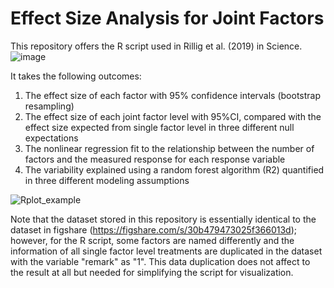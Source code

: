# Effect Size Analysis for Joint Factors

This repository offers the R script used in Rillig et al. (2019) in Science.
![image](https://user-images.githubusercontent.com/30728887/71410433-81c52000-2645-11ea-98a1-59d9d3e5754d.png)


It takes the following outcomes:
1) The effect size of each factor with 95% confidence intervals (bootstrap resampling)
2) The effect size of each joint factor level with 95%CI, compared with the effect size expected from single factor level in three different null expectations
3) The nonlinear regression fit to the relationship between the number of factors and the measured response for each response variable
4) The variability explained using a random forest algorithm (R2) quantified in three different modeling assumptions

![Rplot_example](https://user-images.githubusercontent.com/30728887/71410345-301c9580-2645-11ea-9d04-97416a2ac019.jpeg)

Note that the dataset stored in this repository is essentially identical to the dataset in figshare (https://figshare.com/s/30b479473025f366013d); however, for the R script, some factors are named differently and the information of all single factor level treatments are duplicated in the dataset with the variable "remark" as "1". This data duplication does not affect to the result at all but needed for simplifying the script for visualization.
